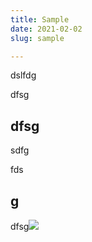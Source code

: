 ```yaml
---
title: Sample
date: 2021-02-02
slug: sample

---
```

dslfdg

dfsg

## dfsg

sdfg

fds

## g

dfsg![](/forestry-sidebar-settings.png)